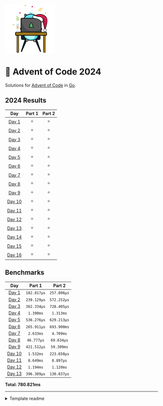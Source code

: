 <img src="./.assets/christmas_gopher.svg" width="164">

# 🎄 Advent of Code 2024

Solutions for [Advent of Code](https://adventofcode.com/) in [Go](https://go.dev/).

<!--- advent_readme_stars table --->
## 2024 Results

| Day | Part 1 | Part 2 |
| :---: | :---: | :---: |
| [Day 1](https://adventofcode.com/2024/day/1) | ⭐ | ⭐ |
| [Day 2](https://adventofcode.com/2024/day/2) | ⭐ | ⭐ |
| [Day 3](https://adventofcode.com/2024/day/3) | ⭐ | ⭐ |
| [Day 4](https://adventofcode.com/2024/day/4) | ⭐ | ⭐ |
| [Day 5](https://adventofcode.com/2024/day/5) | ⭐ | ⭐ |
| [Day 6](https://adventofcode.com/2024/day/6) | ⭐ | ⭐ |
| [Day 7](https://adventofcode.com/2024/day/7) | ⭐ | ⭐ |
| [Day 8](https://adventofcode.com/2024/day/8) | ⭐ | ⭐ |
| [Day 9](https://adventofcode.com/2024/day/9) | ⭐ | ⭐ |
| [Day 10](https://adventofcode.com/2024/day/10) | ⭐ | ⭐ |
| [Day 11](https://adventofcode.com/2024/day/11) | ⭐ | ⭐ |
| [Day 12](https://adventofcode.com/2024/day/12) | ⭐ | ⭐ |
| [Day 13](https://adventofcode.com/2024/day/13) | ⭐ | ⭐ |
| [Day 14](https://adventofcode.com/2024/day/14) | ⭐ | ⭐ |
| [Day 15](https://adventofcode.com/2024/day/15) | ⭐ | ⭐ |
| [Day 16](https://adventofcode.com/2024/day/16) | ⭐ | ⭐ |
<!--- advent_readme_stars table --->

<!--- benchmarking table --->
## Benchmarks

| Day | Part 1 | Part 2 |
| :---: | :---: | :---:  |
| [Day 1](./internal/year2024/day01.go) | `182.817µs` | `257.806µs` |
| [Day 2](./internal/year2024/day02.go) | `239.129µs` | `572.252µs` |
| [Day 3](./internal/year2024/day03.go) | `362.334µs` | `728.405µs` |
| [Day 4](./internal/year2024/day04.go) | `1.390ms` | `1.313ms` |
| [Day 5](./internal/year2024/day05.go) | `536.276µs` | `629.213µs` |
| [Day 6](./internal/year2024/day06.go) | `265.911µs` | `693.900ms` |
| [Day 7](./internal/year2024/day07.go) | `2.633ms` | `4.709ms` |
| [Day 8](./internal/year2024/day08.go) | `46.777µs` | `69.634µs` |
| [Day 9](./internal/year2024/day09.go) | `421.512µs` | `59.309ms` |
| [Day 10](./internal/year2024/day10.go) | `1.532ms` | `223.650µs` |
| [Day 11](./internal/year2024/day11.go) | `8.649ms` | `8.897µs` |
| [Day 12](./internal/year2024/day12.go) | `1.194ms` | `1.120ms` |
| [Day 13](./internal/year2024/day13.go) | `396.389µs` | `130.837µs` |

**Total: 780.821ms**
<!--- benchmarking table --->

---

<details>
<summary>Template readme</summary>

# AOCgen

AOCgen is a tool to assist in solving Advent of Code in Go. This is a heavily
modified fork.

## Setup

You need to set up [aoc-cli](https://github.com/scarvalhojr/aoc-cli) in order to download input and making submissions automatically.

Run AOCgen via executable: ```./aocgen```

### Commands

- **bench**: run benchmarks for a given puzzle or year of puzzles
- **build**: run code generation suite, useful for when you've had to remove any code
- **gen**: generate a puzzle
- **input**: display input for a puzzle in the console
- **list**: list all years or puzzles in a year
- **rm**: delete a puzzle and its input
- **run**: run a puzzle

## Generating Code

Use ```aocgen``` via the ```gen``` subcommand to generate code: ```./aocgen gen -y <year> -d <day>```

This will generate two files: the puzzle (```pkg/year<year>/<day>.go```) and its input (```pkg/year<year>/inputs/<day>.txt```)

Open up the puzzle and remove the DO NOT EDIT line to begin working.

Run the puzzle through the ```aocgen``` command as well: ```./aocgen run -y <year> -d <day>```

### Benchmarking

Again, use ```aocgen``` to run benchmarks for a specific day's puzzle or the entire year:

Day: ```./aocgen bench -y <year> -d <day>```

Year: ```./aocgen bench -y <year>```
